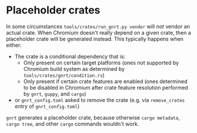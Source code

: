 # Placeholder crates

In some circumstances `tools/crates/run_gnrt.py vendor` will *not* vendor an
actual crate.  When Chromium doesn't really depend on a given crate, then a
placeholder crate will be generated instead.  This typically happens when
either:

* The crate is a conditional dependency that is:
     - Only present on certain target platforms (ones not supported by
       Chromium build system as determined by
       `tools/crates/gnrt/condition.rs`)
     - Only present if certain crate features are enabled (ones determined to
       be disabled in Chromium after crate feature resolution performed by
       `gnrt`, `guppy`, and `cargo`)
* or `gnrt_config.toml` asked to remove the crate (e.g. via
  `remove_crates` entry of `gnrt_config.toml`)

`gnrt` generates a placeholder crate, because otherwise `cargo metadata`,
`cargo tree`, and other `cargo` commands wouldn't work.
